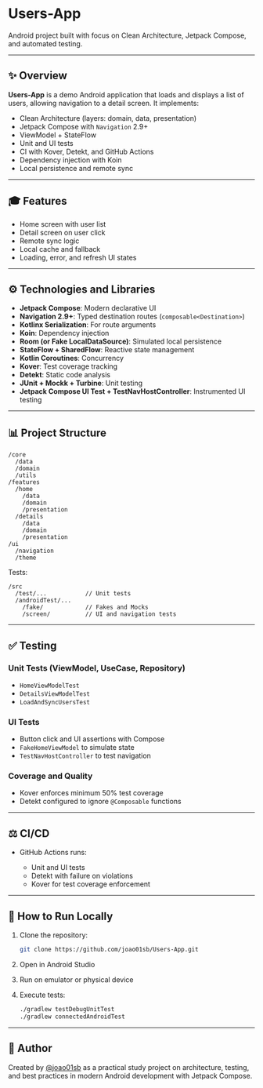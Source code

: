 # Users-App

Android project built with focus on Clean Architecture, Jetpack Compose, and automated testing.

---

## ✨ Overview

**Users-App** is a demo Android application that loads and displays a list of users, allowing navigation to a detail screen. It implements:

* Clean Architecture (layers: domain, data, presentation)
* Jetpack Compose with `Navigation` 2.9+
* ViewModel + StateFlow
* Unit and UI tests
* CI with Kover, Detekt, and GitHub Actions
* Dependency injection with Koin
* Local persistence and remote sync

---

## 🎓 Features

* Home screen with user list
* Detail screen on user click
* Remote sync logic
* Local cache and fallback
* Loading, error, and refresh UI states

---

## ⚙️ Technologies and Libraries

* **Jetpack Compose**: Modern declarative UI
* **Navigation 2.9+**: Typed destination routes (`composable<Destination>`)
* **Kotlinx Serialization**: For route arguments
* **Koin**: Dependency injection
* **Room (or Fake LocalDataSource)**: Simulated local persistence
* **StateFlow + SharedFlow**: Reactive state management
* **Kotlin Coroutines**: Concurrency
* **Kover**: Test coverage tracking
* **Detekt**: Static code analysis
* **JUnit + Mockk + Turbine**: Unit testing
* **Jetpack Compose UI Test + TestNavHostController**: Instrumented UI testing

---

## 📊 Project Structure

```
/core
  /data
  /domain
  /utils
/features
  /home
    /data
    /domain
    /presentation
  /details
    /data
    /domain
    /presentation
/ui
  /navigation
  /theme
```

Tests:

```
/src
  /test/...           // Unit tests
  /androidTest/...
    /fake/            // Fakes and Mocks
    /screen/          // UI and navigation tests
```

---

## ✅ Testing

### Unit Tests (ViewModel, UseCase, Repository)

* `HomeViewModelTest`
* `DetailsViewModelTest`
* `LoadAndSyncUsersTest`

### UI Tests

* Button click and UI assertions with Compose
* `FakeHomeViewModel` to simulate state
* `TestNavHostController` to test navigation

### Coverage and Quality

* Kover enforces minimum 50% test coverage
* Detekt configured to ignore `@Composable` functions

---

## ⚖️ CI/CD

* GitHub Actions runs:

    * Unit and UI tests
    * Detekt with failure on violations
    * Kover for test coverage enforcement

---

## 🔧 How to Run Locally

1. Clone the repository:

   ```bash
   git clone https://github.com/joao01sb/Users-App.git
   ```
2. Open in Android Studio
3. Run on emulator or physical device
4. Execute tests:

   ```bash
   ./gradlew testDebugUnitTest
   ./gradlew connectedAndroidTest
   ```
---

## 🚀 Author

Created by [@joao01sb](https://github.com/joao01sb) as a practical study project on architecture, testing, and best practices in modern Android development with Jetpack Compose.
